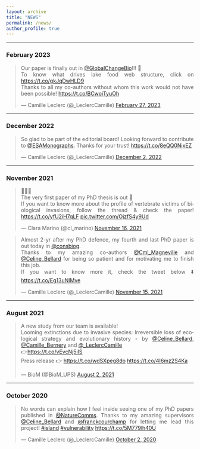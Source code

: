 ```yaml
---
layout: archive
title: "NEWS"
permalink: /news/
author_profile: true
---
```

<style> body {text-align: justify} </style> <!-- Justify text. -->

------
### February 2023
<blockquote class="twitter-tweet"><p lang="en" dir="ltr">Our paper is finally out in <a href="https://twitter.com/GlobalChangeBio?ref_src=twsrc%5Etfw">@GlobalChangeBio</a>!!! 🥳<br>To know what drives lake food web structure, click on <a href="https://t.co/gkJqDwHLD9">https://t.co/gkJqDwHLD9</a><br>Thanks to all my co-authors without whom this work would not have been possible! <a href="https://t.co/BCwoiTyuOh">https://t.co/BCwoiTyuOh</a></p>&mdash; Camille Leclerc (@_LeclercCamille) <a href="https://twitter.com/_LeclercCamille/status/1630109421903699968?ref_src=twsrc%5Etfw">February 27, 2023</a></blockquote> <script async src="https://platform.twitter.com/widgets.js" charset="utf-8"></script>

---
### December 2022
<blockquote class="twitter-tweet"><p lang="en" dir="ltr">So glad to be part of the editorial board! Looking forward to contribute to <a href="https://twitter.com/ESAMonographs?ref_src=twsrc%5Etfw">@ESAMonographs</a>. Thanks for your trust! <a href="https://t.co/8eQQ0NixEZ">https://t.co/8eQQ0NixEZ</a></p>&mdash; Camille Leclerc (@_LeclercCamille) <a href="https://twitter.com/_LeclercCamille/status/1598746564603715585?ref_src=twsrc%5Etfw">December 2, 2022</a></blockquote> <script async src="https://platform.twitter.com/widgets.js" charset="utf-8"></script>

---
### November 2021
<blockquote class="twitter-tweet"><p lang="en" dir="ltr">🚨🚨🚨<br>The very first paper of my PhD thesis is out 🥳<br>If you want to know more about the profile of vertebrate victims of biological invasions, follow the thread &amp; check the paper! <a href="https://t.co/yfU2iH7qLF">https://t.co/yfU2iH7qLF</a> <a href="https://t.co/OjzfS4y9Ud">pic.twitter.com/OjzfS4y9Ud</a></p>&mdash; Clara Marino (@cl_marino) <a href="https://twitter.com/cl_marino/status/1460590173545287686?ref_src=twsrc%5Etfw">November 16, 2021</a></blockquote> <script async src="https://platform.twitter.com/widgets.js" charset="utf-8"></script>  

<blockquote class="twitter-tweet"><p lang="en" dir="ltr">Almost 2-yr after my PhD defence, my fourth and last PhD paper is out today in <a href="https://twitter.com/consbiog?ref_src=twsrc%5Etfw">@consbiog</a>.<br>Thanks to my amazing co-authors <a href="https://twitter.com/Cml_Magneville?ref_src=twsrc%5Etfw">@Cml_Magneville</a> and <a href="https://twitter.com/Celine_Bellard?ref_src=twsrc%5Etfw">@Celine_Bellard</a> for being so patient and for motivating me to finish this job.<br>If you want to know more it, check the tweet below ⬇️ <a href="https://t.co/Eg13uNlMve">https://t.co/Eg13uNlMve</a></p>&mdash; Camille Leclerc (@_LeclercCamille) <a href="https://twitter.com/_LeclercCamille/status/1460184600504848386?ref_src=twsrc%5Etfw">November 15, 2021</a></blockquote> <script async src="https://platform.twitter.com/widgets.js" charset="utf-8"></script>

---
### August 2021
<blockquote class="twitter-tweet"><p lang="en" dir="ltr">A new study from our team is available! <br>Looming extinctions due to invasive species: Irreversible loss of ecological strategy and evolutionary history - by <a href="https://twitter.com/Celine_Bellard?ref_src=twsrc%5Etfw">@Celine_Bellard</a>, <a href="https://twitter.com/Camille_Bernery?ref_src=twsrc%5Etfw">@Camille_Bernery</a> and <a href="https://twitter.com/_LeclercCamille?ref_src=twsrc%5Etfw">@_LeclercCamille</a> <br>👉<a href="https://t.co/vEvcNj5iIS">https://t.co/vEvcNj5iIS</a><br>Press release 👉 <a href="https://t.co/wdSXpeg8do">https://t.co/wdSXpeg8do</a> <a href="https://t.co/4I6mz2S4Ka">https://t.co/4I6mz2S4Ka</a></p>&mdash; BioM (@BioM_UPS) <a href="https://twitter.com/BioM_UPS/status/1422133184876187656?ref_src=twsrc%5Etfw">August 2, 2021</a></blockquote> <script async src="https://platform.twitter.com/widgets.js" charset="utf-8"></script>

---
### October 2020
<blockquote class="twitter-tweet"><p lang="en" dir="ltr">No words can explain how I feel inside seeing one of my PhD papers published in <a href="https://twitter.com/NatureComms?ref_src=twsrc%5Etfw">@NatureComms</a>. Thanks to my amazing supervisors <a href="https://twitter.com/Celine_Bellard?ref_src=twsrc%5Etfw">@Celine_Bellard</a> and <a href="https://twitter.com/franckcourchamp?ref_src=twsrc%5Etfw">@franckcourchamp</a> for letting me lead this project! <a href="https://twitter.com/hashtag/island?src=hash&amp;ref_src=twsrc%5Etfw">#island</a> <a href="https://twitter.com/hashtag/vulnerability?src=hash&amp;ref_src=twsrc%5Etfw">#vulnerability</a> <a href="https://t.co/5M779lh40U">https://t.co/5M779lh40U</a></p>&mdash; Camille Leclerc (@_LeclercCamille) <a href="https://twitter.com/_LeclercCamille/status/1311990188441243650?ref_src=twsrc%5Etfw">October 2, 2020</a></blockquote> <script async src="https://platform.twitter.com/widgets.js" charset="utf-8"></script>